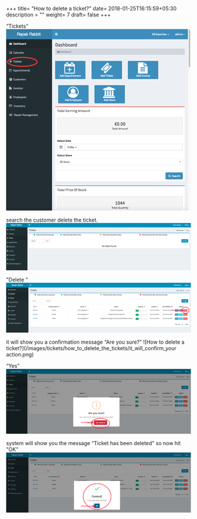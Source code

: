 +++
title= "How to delete a ticket?"
date= 2018-01-25T16:15:59+05:30
description = ""
weight= 7
draft= false
+++


“Tickets” 
![How to delete a ticket?](/images/tickets/how_to_delete_the_tickets/go_to_tickets.png)

search the customer delete the ticket.
![How to delete a ticket?](/images/tickets/how_to_delete_the_tickets/search_the_customer.png)

"Delete ” 
![How to delete a ticket?](/images/tickets/how_to_delete_the_tickets/Delet_ticket.png)


it will show you a confirmation message “Are you sure?”
![How to delete a ticket?](/images/tickets/how_to_delete_the_tickets/it_will_confirm_your action.png)

“Yes"
![How to delete a ticket?](/images/tickets/how_to_delete_the_tickets/click_yes_to_delet.png)

system will show you the message “Ticket has been deleted" so now hit "OK"
![How to delete a ticket?](/images/tickets/how_to_delete_the_tickets/hit_ok.png)

